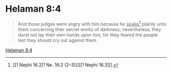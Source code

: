 # Helaman 8:4

> And those judges were angry with him because he <u>spake</u>[^a] plainly unto them concerning their secret works of darkness; nevertheless, they durst not lay their own hands upon him, for they feared the people lest they should cry out against them.

[Helaman 8:4](https://www.churchofjesuschrist.org/study/scriptures/bofm/hel/8?lang=eng&id=p4#p4)


[^a]: [[1 Nephi 16.2|1 Ne. 16:2 (2–3)]][[1 Nephi 16.3|]].  
